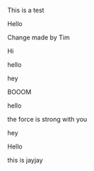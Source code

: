 This is a test

Hello

Change made by Tim

Hi

hello

hey


BOOOM

hello

the force is strong with you

hey

Hello

this is jayjay